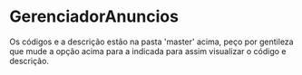 # GerenciadorAnuncios

Os códigos e a descrição estão na pasta 'master' acima, peço por gentileza que mude a opção acima para a indicada para assim visualizar o código e descrição.
